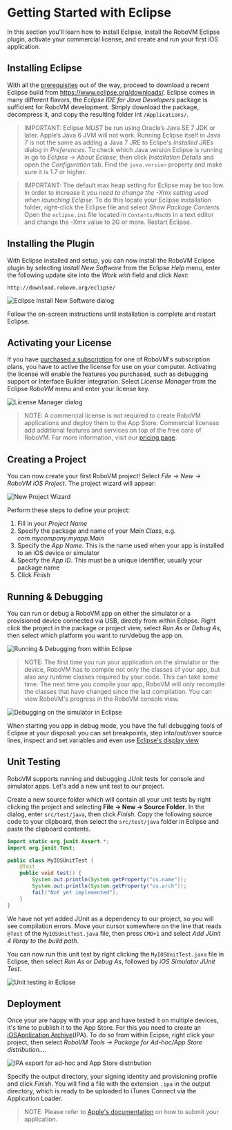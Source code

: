 # Getting Started with Eclipse

In this section you'll learn how to install Eclipse, install the RoboVM Eclipse plugin, activate your commercial license, and create and run your first iOS application.

## Installing Eclipse

With all the [prerequisites](../getting-started/introduction.md) out of the way, proceed to download a recent Eclipse build from https://www.eclipse.org/downloads/. Eclipse comes in many different flavors, the _Eclipse IDE for Java Developers_ package is sufficient for RoboVM development. Simply download the package, decompress it, and copy the resulting folder int `/Applications/`.

> IMPORTANT: Eclipse *MUST* be run using Oracle’s Java SE 7 JDK or later. Apple’s Java 6 JVM will not work. Running Eclipse itself in Java 7 is not the same as adding a Java 7 JRE to Eclipe's _Installed JREs_ dialog in _Preferences_. To check which Java version Eclipse is running in go to _Eclipse -> About Eclipse_, then click _Installation Details_ and open the _Configuration_ tab. Find the `java.version` property and make sure it is 1.7 or higher.

> IMPORTANT: The default max heap setting for Eclipse may be too low. In order to increase it *you need to change the -Xmx setting used when launching Eclipse*. To do this locate your Eclipse installation folder, right-click the Eclipse file and select _Show Package Contents_. Open the `eclipse.ini` file located in `Contents/MacOS` in a text editor and change the -Xmx value to 2G or more. Restart Eclipse.

## Installing the Plugin

With Eclipse installed and setup, you can now install the RoboVM Eclipse plugin by selecting _Install New Software_ from the Eclipse _Help_ menu, enter the following update site into the _Work with_ field and click _Next_:

```
http://download.robovm.org/eclipse/
```

![Eclipse Install New Software dialog](/images/eclipse-install-new-software.png)

Follow the on-screen instructions until installation is complete and restart Eclipse.

## Activating your License 

If you have [purchased a subscription](http://www.robovm.com/pricing/) for one of RoboVM's subscription plans, you have to active the license for use on your computer. Activating the license will enable the features you purchased, such as debugging support or Interface Builder integration. Select _License Manager_ from the Eclipse _RoboVM_ menu and enter your license key.

![License Manager dialog](/images/license-manager.png)

> NOTE: A commercial license is not required to create RoboVM applications and deploy them to the App Store. Commercial licenses add additional features and services on top of the free core of RoboVM. For more information, visit our [pricing page](http://www.robovm.com/pricing/).

## Creating a Project

You can now create your first RoboVM project! Select _File -> New -> RoboVM iOS Project_. The project wizard will appear:

![New Project Wizard](/images/eclipse-project-wizard.png)

Perform these steps to define your project:

1. Fill in your _Project Name_
1. Specify the package and name of your _Main Class_, e.g. _com.mycompany.myapp.Main_
1. Specify the _App Name_. This is the name used when your app is installed to an iOS device or simulator
1. Specify the _App ID_. This must be a unique identifier, usually your package name
1. Click _Finish_

## Running & Debugging 

You can run or debug a RoboVM app on either the simulator or a provisioned device connected via USB, directly from within Eclipse. Right click the project in the package or project view, select _Run As_ or _Debug As_, then select which platform you want to run/debug the app on.

![Running & Debugging from within Eclipse](/images/eclipse-run-debug.png)

> NOTE: The first time you run your application on the simulator or the device, RoboVM has to compile not only the classes of your app, but also any runtime classes required by your code. This can take some time. The next time you compile your app, RoboVM will only recompile the classes that have changed since the last compilation. You can view RoboVM's progress in the RoboVM console view.

![Debugging on the simulator in Eclipse](/images/eclipse-debug-sim.png)

When starting you app in debug mode, you have the full debugging tools of Eclipse at your disposal: you can set breakpoints, step into/out/over source lines, inspect and set variables and even use [Eclipse's display view](http://help.eclipse.org/luna/index.jsp?topic=%2Forg.eclipse.jdt.docuser%2Freference%2Fviews%2Fdisplay%2Fref-display_view.htm)

## Unit Testing

RoboVM supports running and debugging JUnit tests for console and simulator apps. Let's add a new unit test to our project.

Create a new source folder which will contain all your unit tests by right clicking the project and selecting __File -> New -> Source Folder__. In the dialog, enter `src/test/java`, then click _Finish_. Copy the following source code to your clipboard, then select the `src/test/java` folder in Eclipse and paste the clipboard contents.

```java
import static org.junit.Assert.*;
import org.junit.Test;

public class MyIOSUnitTest {
    @Test
    public void test() {
        System.out.println(System.getProperty("os.name"));
        System.out.println(System.getProperty("os.arch"));
        fail("Not yet implemented");
    }
}
```

We have not yet added JUnit as a dependency to our project, so you will see compilation errors. Move your cursor somewhere on the line that reads `@Test` of the `MyIOSUnitTest.java` file, then press `CMD+1` and select _Add JUnit 4 libray to the build path_.

You can now run this unit test by right clicking the `MyIOSUnitTest.java` file in Eclipse, then select _Run As_ or _Debug As_, followed by _iOS Simulator JUnit Test_.

![Unit testing in Eclipse](/images/eclipse-unit-test.png)

## Deployment

Once your are happy with your app and have tested it on multiple devices, it's time to publish it to the App Store. For this you need to create an [iOSApplication Archive](http://en.wikipedia.org/wiki/.ipa_%28file_extension%29)(IPA). To do so from within Ecipse, right click your project, then select _RoboVM Tools -> Package for Ad-hoc/App Store distribution..._.

![IPA export for ad-hoc and App Store distribution](/images/eclipse-deploy.png)

Specify the output directory, your signing identity and provisioning profile and click _Finish_. You will find a file with the extension `.ipa` in the output directory, which is ready to be uploaded to iTunes Connect via the Application Loader.

> NOTE: Please refer to [Apple's documentation](https://developer.apple.com/library/ios/documentation/LanguagesUtilities/Conceptual/iTunesConnect_Guide/Chapters/SubmittingTheApp.html) on how to submit your application.
